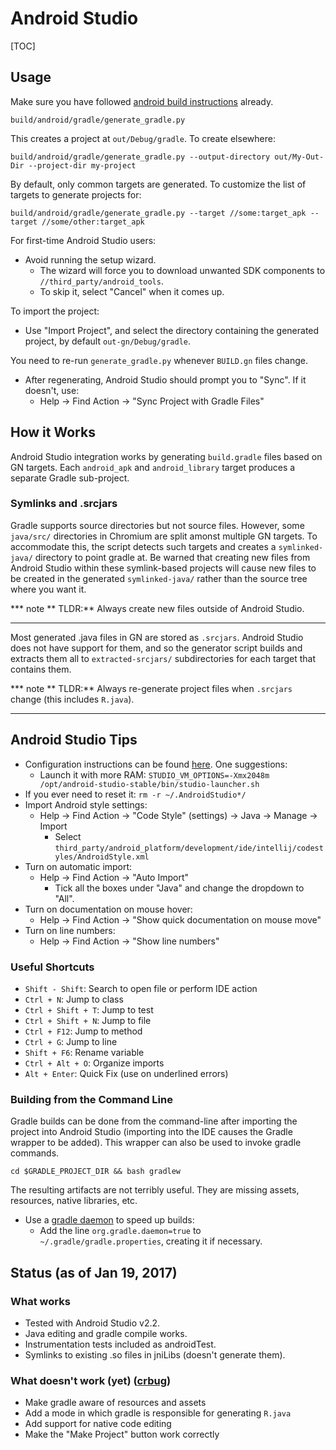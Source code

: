 # Android Studio

[TOC]

## Usage

Make sure you have followed [android build instructions](android_build_instructions.md) already.

```shell
build/android/gradle/generate_gradle.py
```

This creates a project at `out/Debug/gradle`. To create elsewhere:

```shell
build/android/gradle/generate_gradle.py --output-directory out/My-Out-Dir --project-dir my-project
```

By default, only common targets are generated. To customize the list of targets
to generate projects for:

```shell
build/android/gradle/generate_gradle.py --target //some:target_apk --target //some/other:target_apk
```

For first-time Android Studio users:

* Avoid running the setup wizard.
    * The wizard will force you to download unwanted SDK components to `//third_party/android_tools`.
    * To skip it, select "Cancel" when it comes up.

To import the project:

* Use "Import Project", and select the directory containing the generated project, by default `out-gn/Debug/gradle`.

You need to re-run `generate_gradle.py` whenever `BUILD.gn` files change.

* After regenerating, Android Studio should prompt you to "Sync". If it doesn't, use:
    * Help -&gt; Find Action -&gt; "Sync Project with Gradle Files"


## How it Works

Android Studio integration works by generating `build.gradle` files based on GN
targets. Each `android_apk` and `android_library` target produces a separate
Gradle sub-project.

### Symlinks and .srcjars

Gradle supports source directories but not source files. However, some
`java/src/` directories in Chromium are split amonst multiple GN targets. To
accommodate this, the script detects such targets and creates a `symlinked-java/`
directory to point gradle at. Be warned that creating new files from Android
Studio within these symlink-based projects will cause new files to be created in
the generated `symlinked-java/` rather than the source tree where you want it.

*** note
** TLDR:** Always create new files outside of Android Studio.
***

Most generated .java files in GN are stored as `.srcjars`. Android Studio does
not have support for them, and so the generator script builds and extracts them
all to `extracted-srcjars/` subdirectories for each target that contains them.

*** note
** TLDR:** Always re-generate project files when `.srcjars` change (this
includes `R.java`).
***

## Android Studio Tips

* Configuration instructions can be found [here](http://tools.android.com/tech-docs/configuration). One suggestions:
    * Launch it with more RAM: `STUDIO_VM_OPTIONS=-Xmx2048m /opt/android-studio-stable/bin/studio-launcher.sh`
* If you ever need to reset it: `rm -r ~/.AndroidStudio*/`
* Import Android style settings:
    * Help -&gt; Find Action -&gt; "Code Style" (settings) -&gt; Java -&gt; Manage -&gt; Import
        * Select `third_party/android_platform/development/ide/intellij/codestyles/AndroidStyle.xml`
* Turn on automatic import:
    * Help -&gt; Find Action -&gt; "Auto Import"
        * Tick all the boxes under "Java" and change the dropdown to "All".
* Turn on documentation on mouse hover:
    * Help -&gt; Find Action -&gt; "Show quick documentation on mouse move"
* Turn on line numbers:
    * Help -&gt; Find Action -&gt; "Show line numbers"

### Useful Shortcuts

* `Shift - Shift`: Search to open file or perform IDE action
* `Ctrl + N`: Jump to class
* `Ctrl + Shift + T`: Jump to test
* `Ctrl + Shift + N`: Jump to file
* `Ctrl + F12`: Jump to method
* `Ctrl + G`: Jump to line
* `Shift + F6`: Rename variable
* `Ctrl + Alt + O`: Organize imports
* `Alt + Enter`: Quick Fix (use on underlined errors)

### Building from the Command Line

Gradle builds can be done from the command-line after importing the project into
Android Studio (importing into the IDE causes the Gradle wrapper to be added).
This wrapper can also be used to invoke gradle commands.

    cd $GRADLE_PROJECT_DIR && bash gradlew

The resulting artifacts are not terribly useful. They are missing assets,
resources, native libraries, etc.

* Use a [gradle daemon](https://docs.gradle.org/2.14.1/userguide/gradle_daemon.html) to speed up builds:
    * Add the line `org.gradle.daemon=true` to `~/.gradle/gradle.properties`, creating it if necessary.

## Status (as of Jan 19, 2017)

### What works

* Tested with Android Studio v2.2.
* Java editing and gradle compile works.
* Instrumentation tests included as androidTest.
* Symlinks to existing .so files in jniLibs (doesn't generate them).

### What doesn't work (yet) ([crbug](https://bugs.chromium.org/p/chromium/issues/detail?id=620034))

* Make gradle aware of resources and assets
* Add a mode in which gradle is responsible for generating `R.java`
* Add support for native code editing
* Make the "Make Project" button work correctly
